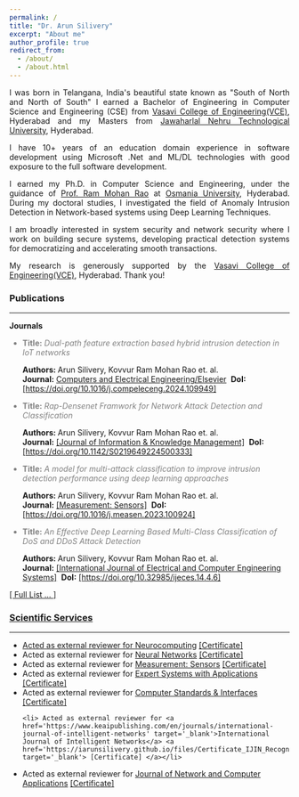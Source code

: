 ```yaml
---
permalink: /
title: "Dr. Arun Silivery"
excerpt: "About me"
author_profile: true
redirect_from: 
  - /about/
  - /about.html
---
```


<p style='text-align: justify;'> I was born in Telangana, India's beautiful state known as "South of North and North of South" I earned a Bachelor of Engineering in Computer Science and Engineering (CSE) from <a href="https://vce.ac.in" target="_blank">Vasavi College of Engineering(VCE)</a>, Hyderabad and my Masters from <a href="https://jntuh.ac.in" target="_blank">Jawaharlal Nehru Technological University</a>, Hyderabad.</p>

<p style='text-align: justify;'> I have 10+ years of an education domain experience in software development using Microsoft .Net and ML/DL technologies with good exposure to the full software development.</p>

<p style='text-align: justify;'> I earned my Ph.D. in Computer Science and Engineering, under the guidance of <a href="https://vce.ac.in/Faculty_Details.cshtml?id=1280" target="_blank">Prof. Ram Mohan Rao</a> at <a href="https://www.osmania.ac.in" target="_blank">Osmania University</a>, Hyderabad. During my doctoral studies, I investigated the field of Anomaly Intrusion Detection in Network-based systems using Deep Learning Techniques.</p>

<p style='text-align: justify;'> I am broadly interested in system security and network security where I work on building secure systems, developing practical detection systems for democratizing and accelerating smooth transactions.</p>

<p style='text-align: justify;'> My research is generously supported by the <a href="https://vce.ac.in" target="_blank">Vasavi College of Engineering(VCE)</a>, Hyderabad. Thank you!</p>

<h3>Publications</h3>
<hr/>
<b>Journals</b> <br/>

<ul>
   <li style='color: #808080;'><b>Title:</b> <i>Dual-path feature extraction based hybrid intrusion detection in IoT networks</i></li> 
  <p> <b>Authors: </b>Arun Silivery, Kovvur Ram Mohan Rao et. al.<br/> <b>Journal:</b> <a href='https://www.sciencedirect.com/science/article/abs/pii/S0045790624008747' target='_blank'>Computers and Electrical Engineering/Elsevier</a>  &nbsp;<b>DoI:</b><a href='https://doi.org/10.1016/j.compeleceng.2024.109949'  target='_blank'>[https://doi.org/10.1016/j.compeleceng.2024.109949]</a></p>
  
 <li style='color: #808080;'><b>Title:</b> <i>Rap-Densenet Framwork for Network Attack Detection and Classification</i></li> 
  <p> <b>Authors: </b>Arun Silivery, Kovvur Ram Mohan Rao et. al.<br/> <b>Journal:</b> <a href='https://www.worldscientific.com/toc/jikm/0/0' target='_blank'>[Journal of Information & Knowledge Management]</a>  &nbsp;<b>DoI:</b> <a href='https://doi.org/10.1142/S0219649224500333'  target='_blank'>[https://doi.org/10.1142/S0219649224500333]</a></p>
  
   <li style='color: #808080;'><b>Title:</b> <i>A model for multi-attack classification to improve intrusion detection performance using deep learning approaches</i></li> 
  <p> <b>Authors: </b>Arun Silivery, Kovvur Ram Mohan Rao et. al.<br/> <b>Journal:</b> <a href='https://www.sciencedirect.com/journal/measurement-sensors' target='_blank'>[Measurement: Sensors]</a>  &nbsp;<b>DoI:</b> <a href='https://doi.org/10.1016/j.measen.2023.100924'  target='_blank'>[https://doi.org/10.1016/j.measen.2023.100924]</a> </p>
  
  <li style='color: #808080;'><b>Title:</b> <i>An Effective Deep Learning Based Multi-Class Classification of DoS and DDoS Attack Detection</i></li> 
  <p> <b>Authors: </b>Arun Silivery, Kovvur Ram Mohan Rao et. al. <br/> <b>Journal:</b> <a href='https://ijeces.ferit.hr/index.php/ijeces/article/view/1780' target='_blank'>[International Journal of Electrical and Computer Engineering Systems]</a>  &nbsp;<b>DoI:</b> <a href='https://doi.org/10.32985/ijeces.14.4.6'  target='_blank'>[https://doi.org/10.32985/ijeces.14.4.6]</a> </p>
 
</ul>  

<a href='https://iarunsilivery.github.io/publications/'> [ Full List ... ]
  <br/>
<h3>Scientific Services</h3>
<hr/>
<ul>  
  <li> Acted as external reviewer for <a href='https://www.sciencedirect.com/journal/neurocomputing' target='_blank'>Neurocomputing</a> <a href='https://drive.google.com/file/d/1jZn9wpxC6mJfkL3CbOzN8w2l13lAhMob/view' target='_blank'> [Certificate] </a> </li>
 
<li> Acted as external reviewer for <a href='https://www.sciencedirect.com/journal/neural-networks' target='_blank'>Neural Networks</a> <a href='drive.google.com/file/d/1c2v_OYpOTCHb8a-e54m2WwdHew3OJXdP/view' target='_blank'> [Certificate] </a> </li>
   
   <li> Acted as external reviewer for <a href='https://www.sciencedirect.com/journal/measurement-sensors' target='_blank'>Measurement: Sensors</a> <a href='https://drive.google.com/file/d/1yNsCtpraulPgvmRfvN7avUYMPwaLxLqp/view' target='_blank'> [Certificate] </a> </li>

   <li> Acted as external reviewer for <a href='https://www.sciencedirect.com/journal/expert-systems-with-applications' target='_blank'>Expert Systems with Applications</a> <a href='https://drive.google.com/file/d/1Bf9U4RQXSS8OK7HZ4ehQoO2VrpNlIcEn/view' target='_blank'> [Certificate] </a> </li>
   
  <li> Acted as external reviewer for <a href='https://www.sciencedirect.com/journal/computer-standards-and-interfaces' target='_blank'>Computer Standards & Interfaces</a> <a href='https://iarunsilivery.github.io/files/Certificate_CSI_Recognised.pdf' target='_blank'> [Certificate] </a> </li>  
 
    <li> Acted as external reviewer for <a href='https://www.keaipublishing.com/en/journals/international-journal-of-intelligent-networks' target='_blank'>International Journal of Intelligent Networks</a> <a href='https://iarunsilivery.github.io/files/Certificate_IJIN_Recognised.pdf' target='_blank'> [Certificate] </a></li>

  <li> Acted as external reviewer for <a href='https://www.sciencedirect.com/journal/journal-of-network-and-computer-applications' target='_blank'> Journal of Network and Computer Applications</a> <a href='https://drive.google.com/file/d/1pebl6xfoSO6BRW4uaKLxciFGRsFlEZYA/view' target='_blank'> [Certificate] </a></li>
</ul>  
 

